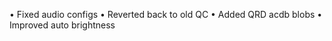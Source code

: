 • Fixed audio configs
• Reverted back to old QC
• Added QRD acdb blobs
• Improved auto brightness


